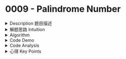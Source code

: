 # 0009 - Palindrome Number

<details>

<summary>Description 题目描述 </summary>

Given an integer `x`, return `true` _if_ `x` _is a  **palindrome**, and_ `false` _otherwise_.

**Example 1:**

<pre><code><strong>Input: x = 121
</strong><strong>Output: true
</strong><strong>Explanation: 121 reads as 121 from left to right and from right to left.
</strong></code></pre>

**Example 2:**

<pre><code><strong>Input: x = -121
</strong><strong>Output: false
</strong><strong>Explanation: From left to right, it reads -121. From right to left, it becomes 121-. Therefore it is not a palindrome.
</strong></code></pre>

**Example 3:**

<pre><code><strong>Input: x = 10
</strong><strong>Output: false
</strong><strong>Explanation: Reads 01 from right to left. Therefore it is not a palindrome.
</strong></code></pre>

</details>

<details>

<summary>解题思路 Intuition </summary>



</details>

<details>

<summary>Algorithm </summary>





</details>

<details>

<summary>Code Demo </summary>

```java
```

</details>

<details>

<summary>Code Analysis</summary>



</details>

<details>

<summary>心得 Key Points</summary>



</details>
